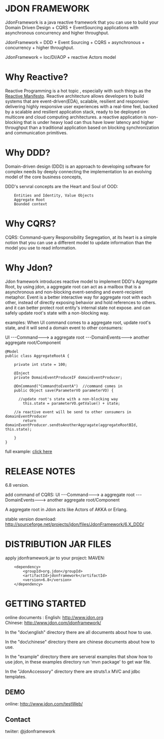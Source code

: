 JDON FRAMEWORK
===================================  
JdonFramework is a java reactive framework that you can use to build your Domain Driven Design + CQRS + EventSourcing  applications with asynchronous concurrency and higher throughput.

JdonFramework = DDD + Event Sourcing + CQRS + asynchronous + concurrency + higher throughput.

JdonFramework = Ioc/DI/AOP + reactive Actors model


Why Reactive?
===================================  

Reactive Programming is a hot topic , especially with such things as the [Reactive Manifesto](http://www.reactivemanifesto.org/). 
Reactive architecture allows developers to build systems that are event-driven(EDA), scalable, resilient and responsive: delivering highly responsive user experiences with a real-time feel, backed by a scalable and resilient application stack, ready to be deployed on multicore and cloud computing architectures.
a reactive application is non-blocking that is under heavy load can thus have lower latency and higher throughput than a traditional application based on blocking synchronization and communication primitives.

Why DDD?
===================================  
Domain-driven design (DDD) is an approach to developing software for complex needs by deeply connecting the implementation to an evolving model of the core business concepts,

DDD's servral concepts are the Heart and Soul of OOD:  

		Entities and Identity, Value Objects 
		Aggregate Root
		Bounded context
		
Why CQRS?
===================================  
CQRS: Command-query Responsibility Segregation, at its heart is a simple notion that you can use a different model to update information than the model you use to read information.

Why Jdon?
===================================  
Jdon framework introduces reactive model to implement DDD's Aggregate Root, 
by using jdon, a aggregate root can act as a mailbox that is a asynchronous and non-blocking event-sending and event-recipient metaphor.
Event is a better interactive way for aggregate root with each other, instead of directly exposing behavior and hold references to others. 
and it can better protect root entity's internal state not expose. and can safely update root's state with a non-blocking way.

examples:
When UI command comes to a aggregate root, update root's state, and it will send a domain event to other consumers:

UI ---Command---> a aggregate root ---DomainEvents---> another aggregate root/Component

	@Model
	public class AggregateRootA {

		private int state = 100;
	
		@Inject
		private DomainEventProduceIF domainEventProducer;
	
		@OnCommand("CommandtoEventA")  //command comes in
		public Object save(ParameterVO parameterVO) {
		
		  //update root's state with a non-blocking way
			this.state = parameterVO.getValue() + state;
		
     	//a reactive event will be send to other consumers in domainEventProducer
			return domainEventProducer.sendtoAnotherAggragate(aggregateRootBId, this.state);

		}
	}

full example: [click here](https://github.com/banq/jdonframework/blob/master/src/test/java/com/jdon/sample/test/cqrs/a/AggregateRootA.java)

RELEASE NOTES
===================================  

6.8 version.  

add command of CQRS:
UI ---Command---> a aggregate root ---DomainEvents---> another aggregate root/Component

A aggregate root in Jdon acts like Actors of AKKA or Erlang.

stable version download: 
http://sourceforge.net/projects/jdon/files/JdonFramework/6.X_DDD/


DISTRIBUTION JAR FILES
===================================  

apply jdonframework.jar to your project:
  MAVEN:  
  
		<dependency>
			<groupId>org.jdon</groupId>
			<artifactId>jdonframework</artifactId>
			<version>6.8</version>
		</dependency>            


GETTING STARTED
===================================  
online documents :
	English: http://www.jdon.org         
	Chinese: http://www.jdon.com/jdonframework/

  
In the "doc\english" directory there are all documents about how to use.

In the "doc\chinese" directory there are chinese documents about how to use.

In the "example" directory there are serveral examples that show how to use jdon, in these examples directory run 'mvn package' to get war file.

In the "JdonAccessory" directory there are struts1.x MVC and jdbc templates.

DEMO
------------------
online: http://www.jdon.com/testWeb/


Contact
------------------
twiiter: @jdonframework 
 